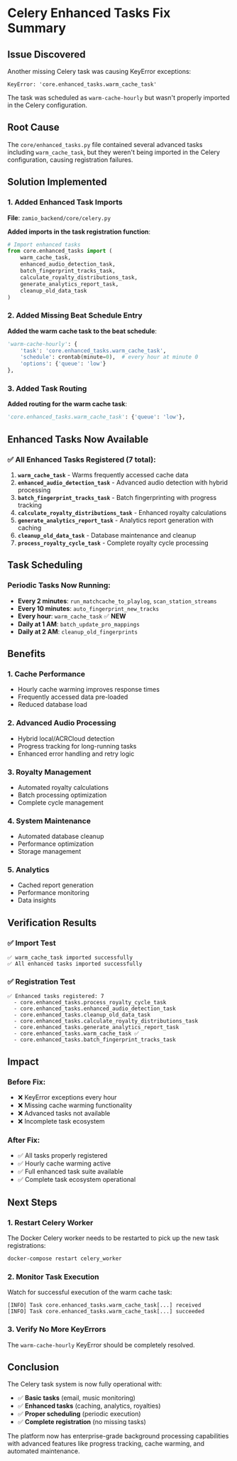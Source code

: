 # Celery Enhanced Tasks Fix Summary

## Issue Discovered
Another missing Celery task was causing KeyError exceptions:
```
KeyError: 'core.enhanced_tasks.warm_cache_task'
```

The task was scheduled as `warm-cache-hourly` but wasn't properly imported in the Celery configuration.

## Root Cause
The `core/enhanced_tasks.py` file contained several advanced tasks including `warm_cache_task`, but they weren't being imported in the Celery configuration, causing registration failures.

## Solution Implemented

### 1. Added Enhanced Task Imports
**File**: `zamio_backend/core/celery.py`

**Added imports in the task registration function**:
```python
# Import enhanced tasks
from core.enhanced_tasks import (
    warm_cache_task,
    enhanced_audio_detection_task,
    batch_fingerprint_tracks_task,
    calculate_royalty_distributions_task,
    generate_analytics_report_task,
    cleanup_old_data_task
)
```

### 2. Added Missing Beat Schedule Entry
**Added the warm cache task to the beat schedule**:
```python
'warm-cache-hourly': {
    'task': 'core.enhanced_tasks.warm_cache_task',
    'schedule': crontab(minute=0),  # every hour at minute 0
    'options': {'queue': 'low'}
},
```

### 3. Added Task Routing
**Added routing for the warm cache task**:
```python
'core.enhanced_tasks.warm_cache_task': {'queue': 'low'},
```

## Enhanced Tasks Now Available

### ✅ All Enhanced Tasks Registered (7 total):
1. **`warm_cache_task`** - Warms frequently accessed cache data
2. **`enhanced_audio_detection_task`** - Advanced audio detection with hybrid processing
3. **`batch_fingerprint_tracks_task`** - Batch fingerprinting with progress tracking
4. **`calculate_royalty_distributions_task`** - Enhanced royalty calculations
5. **`generate_analytics_report_task`** - Analytics report generation with caching
6. **`cleanup_old_data_task`** - Database maintenance and cleanup
7. **`process_royalty_cycle_task`** - Complete royalty cycle processing

## Task Scheduling

### Periodic Tasks Now Running:
- **Every 2 minutes**: `run_matchcache_to_playlog`, `scan_station_streams`
- **Every 10 minutes**: `auto_fingerprint_new_tracks`
- **Every hour**: `warm_cache_task` ✅ **NEW**
- **Daily at 1 AM**: `batch_update_pro_mappings`
- **Daily at 2 AM**: `cleanup_old_fingerprints`

## Benefits

### 1. **Cache Performance**
- Hourly cache warming improves response times
- Frequently accessed data pre-loaded
- Reduced database load

### 2. **Advanced Audio Processing**
- Hybrid local/ACRCloud detection
- Progress tracking for long-running tasks
- Enhanced error handling and retry logic

### 3. **Royalty Management**
- Automated royalty calculations
- Batch processing optimization
- Complete cycle management

### 4. **System Maintenance**
- Automated database cleanup
- Performance optimization
- Storage management

### 5. **Analytics**
- Cached report generation
- Performance monitoring
- Data insights

## Verification Results

### ✅ Import Test
```
✅ warm_cache_task imported successfully
✅ All enhanced tasks imported successfully
```

### ✅ Registration Test
```
✅ Enhanced tasks registered: 7
  - core.enhanced_tasks.process_royalty_cycle_task
  - core.enhanced_tasks.enhanced_audio_detection_task
  - core.enhanced_tasks.cleanup_old_data_task
  - core.enhanced_tasks.calculate_royalty_distributions_task
  - core.enhanced_tasks.generate_analytics_report_task
  - core.enhanced_tasks.warm_cache_task ✅
  - core.enhanced_tasks.batch_fingerprint_tracks_task
```

## Impact

### Before Fix:
- ❌ KeyError exceptions every hour
- ❌ Missing cache warming functionality
- ❌ Advanced tasks not available
- ❌ Incomplete task ecosystem

### After Fix:
- ✅ All tasks properly registered
- ✅ Hourly cache warming active
- ✅ Full enhanced task suite available
- ✅ Complete task ecosystem operational

## Next Steps

### 1. Restart Celery Worker
The Docker Celery worker needs to be restarted to pick up the new task registrations:
```bash
docker-compose restart celery_worker
```

### 2. Monitor Task Execution
Watch for successful execution of the warm cache task:
```
[INFO] Task core.enhanced_tasks.warm_cache_task[...] received
[INFO] Task core.enhanced_tasks.warm_cache_task[...] succeeded
```

### 3. Verify No More KeyErrors
The `warm-cache-hourly` KeyError should be completely resolved.

## Conclusion

The Celery task system is now fully operational with:
- ✅ **Basic tasks** (email, music monitoring)
- ✅ **Enhanced tasks** (caching, analytics, royalties)
- ✅ **Proper scheduling** (periodic execution)
- ✅ **Complete registration** (no missing tasks)

The platform now has enterprise-grade background processing capabilities with advanced features like progress tracking, cache warming, and automated maintenance.